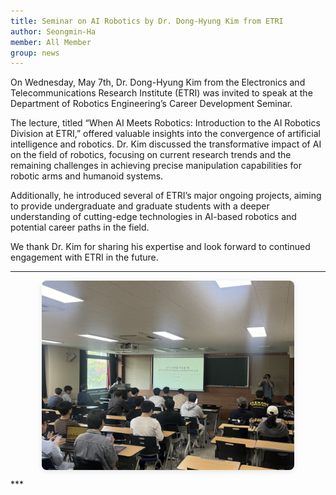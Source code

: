 ```yaml
---
title: Seminar on AI Robotics by Dr. Dong-Hyung Kim from ETRI
author: Seongmin-Ha
member: All Member
group: news
---
```


On Wednesday, May 7th, Dr. Dong-Hyung Kim from the Electronics and Telecommunications Research Institute (ETRI) was invited to speak at the Department of Robotics Engineering’s Career Development Seminar.

The lecture, titled “When AI Meets Robotics: Introduction to the AI Robotics Division at ETRI,” offered valuable insights into the convergence of artificial intelligence and robotics. Dr. Kim discussed the transformative impact of AI on the field of robotics, focusing on current research trends and the remaining challenges in achieving precise manipulation capabilities for robotic arms and humanoid systems.

Additionally, he introduced several of ETRI’s major ongoing projects, aiming to provide undergraduate and graduate students with a deeper understanding of cutting-edge technologies in AI-based robotics and potential career paths in the field.

We thank Dr. Kim for sharing his expertise and look forward to continued engagement with ETRI in the future.

***


<div style="display: flex; gap: 20px; justify-content: center; flex-wrap: wrap; margin-top: 1em; margin-bottom: 1em;">
  <img src="/images/P_NEWS/ETRI_1.PNG" style="width: 80%; max-width: 800px; border-radius: 8px; box-shadow: 0 2px 8px rgba(0,0,0,0.1);">
</div>
***
                      

